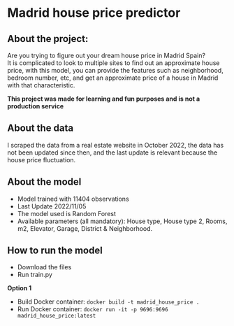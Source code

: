 # Madrid house price predictor
## About the project:
Are you trying to figure out your dream house price in Madrid Spain?  
It is complicated to look to multiple sites to find out an approximate house price, with this model, you can provide the features such as neighborhood, bedroom number, etc, and get an approximate price of a house in Madrid with that characteristic.

**This project was made for learning and fun purposes and is not a production service**

## About the data
I scraped the data from a real estate website in October 2022,  the data has not been updated since then, and the last update is relevant because the house  price fluctuation. 

## About the model
 - Model trained with 11404 observations
 - Last Update 2022/11/05
 - The model used is Random Forest
 - Available parameters (all mandatory):  House type, House type 2, Rooms, m2, Elevator, Garage, District & Neighborhood.
 
## How to run the model
 - Download the files
 - Run train.py

**Option 1**
 - Build Docker container: `docker build -t madrid_house_price .`
 - Run Docker container: `docker run -it -p 9696:9696 madrid_house_price:latest`

